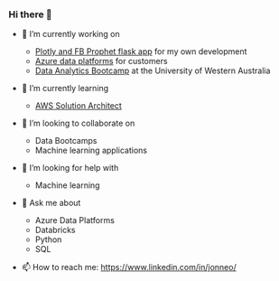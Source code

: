 ### Hi there 👋

- 🔭 I’m currently working on
  - [Plotly and FB Prophet flask app](https://retail-challenge-lite.herokuapp.com/) for my own development 
  - [Azure data platforms](https://docs.microsoft.com/en-us/azure/architecture/example-scenario/dataplate2e/data-platform-end-to-end) for customers 
  - [Data Analytics Bootcamp](https://bootcamp.uwa.edu.au/data/) at the University of Western Australia


- 🌱 I’m currently learning 
  - [AWS Solution Architect](https://aws.amazon.com/certification/certified-solutions-architect-associate/) 

- 👯 I’m looking to collaborate on
  - Data Bootcamps
  - Machine learning applications

- 🤔 I’m looking for help with
  - Machine learning

- 💬 Ask me about 
  - Azure Data Platforms 
  - Databricks 
  - Python 
  - SQL 

- 📫 How to reach me: https://www.linkedin.com/in/jonneo/

